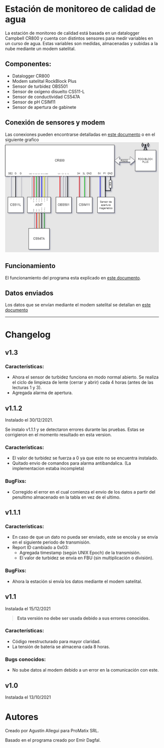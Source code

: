 # Estación de monitoreo de calidad de agua

La estación de monitoreo de calidad está basada en un datalogger Campbell CR800 y cuenta con distintos sensores para medir variables en un curso de agua. Estas variables son medidas, almacenadas y subidas a la nube mediante un modem satelital.

## Componentes:

- Datalogger CR800
- Modem satelital RockBlock Plus
- Sensor de turbidez OBS501
- Sensor de oxígeno disuelto CS511-L
- Sensor de conductividad CS547A
- Sensor de pH CSIM11
- Sensor de apertura de gabinete

## Conexión de sensores y modem

Las conexiones pueden encontrarse detalladas en [este documento](docs/Datalogger/Conexion_Sensores.xlsx) o en el siguiente grafico
![Conexiones](docs/Diagramas/Diagrama_de_conexiones.png)

## Funcionamiento

El funcionamiento del programa esta explicado en [este documento](docs/Funcionamiento.md).

## Datos enviados

Los datos que se envían mediante el modem satelital se detallan en [este documento](docs/Envio_datos/Envio_datos.md)

---

# Changelog

## v1.3

### Características:

- Ahora el sensor de turbidez funciona en modo normal abierto. Se realiza el ciclo de limpieza de lente (cerrar y abrir) cada 4 horas (antes de las lecturas 1 y 3).
- Agregada alarma de apertura.

## v1.1.2

Instalado el 30/12/2021.

Se instalo v1.1.1 y se detectaron errores durante las pruebas. Estas se corrigieron en el momento resultado en esta version.

### Características:

- El valor de turbidez se fuerza a 0 ya que este no se encuentra instalado.
- Quitado envio de comandos para alarma antibandalica. (La implementacion estaba incompleta)

### BugFixs:

- Corregido el error en el cual comienza el envio de los datos a partir del penultimo almacenado en la tabla en vez de el ultimo.

## v1.1.1

### Características:

- En caso de que un dato no pueda ser enviado, este se encola y se envía en el siguiente periodo de transmisión.
- Report ID cambiado a 0x03:
  - Agregada timestamp (según UNIX Epoch) de la transmisión.
  - El valor de turbidez se envía en FBU (sin multiplicación o división).

### BugFixs:

- Ahora la estación si envía los datos mediante el modem satelital.

## v1.1

Instalada el 15/12/2021

> **Esta versión no debe ser usada debido a sus errores conocidos.**

### Características:

- Código reestructurado para mayor claridad.
- La tensión de batería se almacena cada 8 horas.

### Bugs conocidos:

- No sube datos al modem debido a un error en la comunicación con este.

## v1.0

Instalada el 13/10/2021

# Autores

Creado por Agustín Allegui para ProMatix SRL.

Basado en el programa creado por Emir Dagfal.
